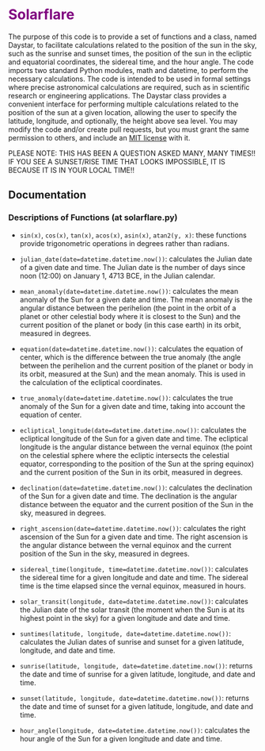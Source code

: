 # <h1 style='color:purple'>Solarflare</h1>

The purpose of this code is to provide a set of functions and a class, named Daystar, to facilitate calculations related to the position of the sun in the sky, such as the sunrise and sunset times, the position of the sun in the ecliptic and equatorial coordinates, the sidereal time, and the hour angle. The code imports two standard Python modules, math and datetime, to perform the necessary calculations. The code is intended to be used in formal settings where precise astronomical calculations are required, such as in scientific research or engineering applications. The Daystar class provides a convenient interface for performing multiple calculations related to the position of the sun at a given location, allowing the user to specify the latitude, longitude, and optionally, the height above sea level. You may modify the code and/or create pull requests, but you must grant the same permission to others, and include an [MIT license](https://opensource.org/license/mit/) with it.

PLEASE NOTE: THIS HAS BEEN A QUESTION ASKED MANY, MANY TIMES!! IF YOU SEE A SUNSET/RISE TIME THAT LOOKS IMPOSSIBLE, IT IS BECAUSE IT IS IN YOUR LOCAL TIME!!

## Documentation
### Descriptions of Functions (at solarflare.py)
- `sin(x)`, `cos(x)`, `tan(x)`, `acos(x)`, `asin(x)`, `atan2(y, x)`: these functions provide trigonometric operations in degrees rather than radians. 

- `julian_date(date=datetime.datetime.now())`: calculates the Julian date of a given date and time. The Julian date is the number of days since noon (12:00) on January 1, 4713 BCE, in the Julian calendar.

- `mean_anomaly(date=datetime.datetime.now())`: calculates the mean anomaly of the Sun for a given date and time. The mean anomaly is the angular distance between the perihelion (the point in the orbit of a planet or other celestial body where it is closest to the Sun) and the current position of the planet or body (in this case earth) in its orbit, measured in degrees.

- `equation(date=datetime.datetime.now())`: calculates the equation of center, which is the difference between the true anomaly (the angle between the perihelion and the current position of the planet or body in its orbit, measured at the Sun) and the mean anomaly. This is used in the calculation of the ecliptical coordinates.

- `true_anomaly(date=datetime.datetime.now())`: calculates the true anomaly of the Sun for a given date and time, taking into account the equation of center.

- `ecliptical_longitude(date=datetime.datetime.now())`: calculates the ecliptical longitude of the Sun for a given date and time. The ecliptical longitude is the angular distance between the vernal equinox (the point on the celestial sphere where the ecliptic intersects the celestial equator, corresponding to the position of the Sun at the spring equinox) and the current position of the Sun in its orbit, measured in degrees.

- `declination(date=datetime.datetime.now())`: calculates the declination of the Sun for a given date and time. The declination is the angular distance between the equator and the current position of the Sun in the sky, measured in degrees.

- `right_ascension(date=datetime.datetime.now())`: calculates the right ascension of the Sun for a given date and time. The right ascension is the angular distance between the vernal equinox and the current position of the Sun in the sky, measured in degrees.

- `sidereal_time(longitude, time=datetime.datetime.now())`: calculates the sidereal time for a given longitude and date and time. The sidereal time is the time elapsed since the vernal equinox, measured in hours.

- `solar_transit(longitude, date=datetime.datetime.now())`: calculates the Julian date of the solar transit (the moment when the Sun is at its highest point in the sky) for a given longitude and date and time.

- `suntimes(latitude, longitude, date=datetime.datetime.now())`: calculates the Julian dates of sunrise and sunset for a given latitude, longitude, and date and time.

- `sunrise(latitude, longitude, date=datetime.datetime.now())`: returns the date and time of sunrise for a given latitude, longitude, and date and time.

- `sunset(latitude, longitude, date=datetime.datetime.now())`: returns the date and time of sunset for a given latitude, longitude, and date and time.

- `hour_angle(longitude, date=datetime.datetime.now())`: calculates the hour angle of the Sun for a given longitude and date and time. 

